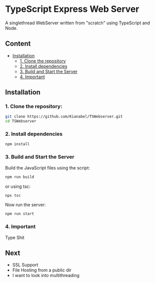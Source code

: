 # TypeScript Express Web Server

A singlethread WebServer written from "scratch" using TypeScript and Node.

## Content

- [Installation](#installation)
  - [1. Clone the repository](#1-clone-the-repository)
  - [2. Install dependencies](#2-install-dependencies)
  - [3. Build and Start the Server](#3-build-and-start-the-server)
  - [4. Important](#4-important)

## Installation

### 1. Clone the repository:

```sh
git clone https://github.com/Kianabel/TSWebserver.git
cd TSWebserver
```

### 2. Install dependencies

```sh
npm install
```

### 3. Build and Start the Server

Build the JavaScript files using the script:
```sh
npm run build
```

or using tsc:
```sh
npx tsc
```

Now run the server:
```sh
npm run start
```


### 4. Important

Type Shit


## Next

- SSL Support
- File Hosting from a public dir
- I want to look into multithreading